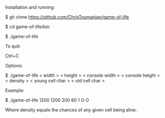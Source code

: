 Installation and running:

$ git clone https://github.com/ChrisToumanian/game-of-life

$ cd game-of-life/bin

$ ./game-of-life


To quit:

Ctrl+C


Options:

$ ./game-of-life < width > < height > < console width > < console height > < density > < young cell char > < old cell char >


Example:

$ ./game-of-life 1200 1200 200 60 1 O O

Where density equals the chances of any given cell being alive.
